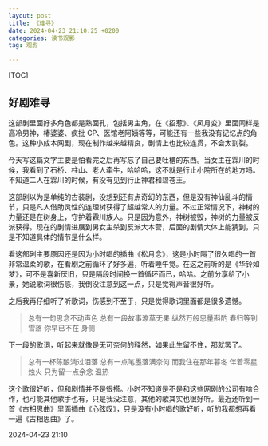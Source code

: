 ```yaml
---
layout: post
title: 《难寻》
date: 2024-04-23 21:10:25 +0200
categories: 读书观影
tag: 观影

---
```


[TOC]

## 好剧难寻

这部剧里面好多角色都是熟面孔，包括男主角，在《招惹》、《风月变》里面同样是高冷男神，椿婆婆、疯批 CP、医馆老阿姨等等，可能还有一些我没有记忆点的角色。这种小成本网剧，现在制作越来越精良，剧情上也比较连贯，不会太割裂。

今天写这篇文字主要是怕看完之后再写忘了自己要吐槽的东西。当女主在霖川的时候，我看到了石桥、柱山、老人牵牛，哈哈哈，这不就是行止小院所在的地方吗。不知道二人在霖川的时候，有没有见到行止神君和碧苍王。

这部剧以为是单纯的古装剧，没想到还有点奇幻的东西，但是没有神仙乱斗的情节，只是凡人借助灵性的连理树获得了超越常人的力量。不过正常情况下，神树的力量还是在树身上，守护着霖川族人。只是因为意外，神树被毁，神树的力量被反派获得。现在的剧情进展到男女主杀到反派大本营，后面的剧情大体上能猜到，只是不知道具体的情节是什么样。

看这部剧主要原因还是因为小时唱的插曲《松月念》，这是小时隔了很久唱的一首非常温柔的歌，在看剧之前循环了好多遍，听着睡午觉。在这之前听的是《华铃如梦》，可不是喜新厌旧，只是隔段时间换一首循环而已，哈哈。之前分享给了小景，她说歌词很伤感，我倒没注意到这一点，只是觉得声音很好听。

之后我再仔细听了听歌词，伤感到不至于，只是觉得歌词里面都是很多遗憾。

> 总有一句思念不动声色
> 总有一段故事潦草无果
> 纵然万般思量斟酌
> 春归等到雪落
> 你早已不在
> 身侧

下一段的歌词，听起来就像是无可奈何的释然，如果此生留不住，那就罢了。

>总有一杯陈酿淌过泪落
>总有一点笔墨落满奈何
>而我住在那年暮冬
>伴着零星烛火
>只为留一点余念
>温热

这个歌很好听，但和剧情并不是很搭。小时不知道是不是和这些网剧的公司有啥合作，也可能其他歌手也有，只是我没注意，其他的歌其实也很好听。最近还听到一首《古相思曲》里面插曲《心弦叹》，只是没有小时唱的歌好听，听的我都想再看一遍《古相思曲》了。

2024-04-23 21:10